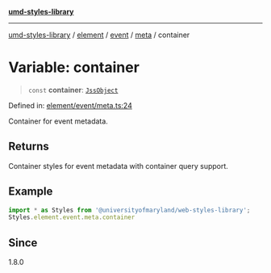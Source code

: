 [**umd-styles-library**](../../../../../../README.md)

***

[umd-styles-library](../../../../../../modules.md) / [element](../../../../../README.md) / [event](../../../README.md) / [meta](../README.md) / container

# Variable: container

> `const` **container**: [`JssObject`](../../../../../../utilities/namespaces/transform/type-aliases/JssObject.md)

Defined in: [element/event/meta.ts:24](https://github.com/UMD-Digital/design-system/blob/8021d9898368f604bce452fe4dde6fae3a0578fd/packages/styles/source/element/event/meta.ts#L24)

Container for event metadata.

## Returns

Container styles for event metadata with container query support.

## Example

```typescript
import * as Styles from '@universityofmaryland/web-styles-library';
Styles.element.event.meta.container
```

## Since

1.8.0
